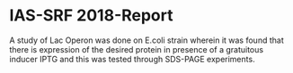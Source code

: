 # IAS-SRF 2018-Report
A study of Lac Operon was done on E.coli strain wherein it was found that there is expression of the desired protein in presence of a gratuitous inducer IPTG and this was tested through SDS-PAGE experiments.
